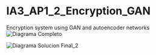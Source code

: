 # IA3_AP1_2_Encryption_GAN
Encryption system using GAN and autoencoder networks
![Diagrama Completo](https://user-images.githubusercontent.com/73382103/110249593-2136b000-7f77-11eb-8d9f-716760e32fd6.png)

![Diagrama Solucion Final_2](https://user-images.githubusercontent.com/73382103/110249628-47f4e680-7f77-11eb-874a-e96b95a7ee8f.png)
